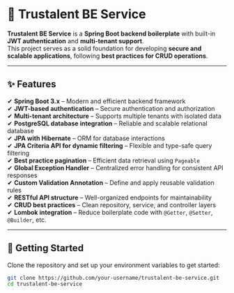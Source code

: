 # 🚀 Trustalent BE Service  

**Trustalent BE Service** is a **Spring Boot backend boilerplate** with built-in **JWT authentication** and **multi-tenant support**.  
This project serves as a solid foundation for developing **secure and scalable applications**, following **best practices for CRUD operations**.  

---

## ✨ Features  

✔ **Spring Boot 3.x** – Modern and efficient backend framework  
✔ **JWT-based authentication** – Secure authentication and authorization  
✔ **Multi-tenant architecture** – Supports multiple tenants with isolated data  
✔ **PostgreSQL database integration** – Reliable and scalable relational database  
✔ **JPA with Hibernate** – ORM for database interactions  
✔ **JPA Criteria API for dynamic filtering** – Flexible and type-safe query filtering  
✔ **Best practice pagination** – Efficient data retrieval using `Pageable`  
✔ **Global Exception Handler** – Centralized error handling for consistent API responses  
✔ **Custom Validation Annotation** – Define and apply reusable validation rules  
✔ **RESTful API structure** – Well-organized endpoints for maintainability  
✔ **CRUD best practices** – Clean repository, service, and controller layers  
✔ **Lombok integration** – Reduce boilerplate code with `@Getter`, `@Setter`, `@Builder`, etc.  

---

## 🚀 Getting Started  

Clone the repository and set up your environment variables to get started:  

```sh
git clone https://github.com/your-username/trustalent-be-service.git
cd trustalent-be-service
